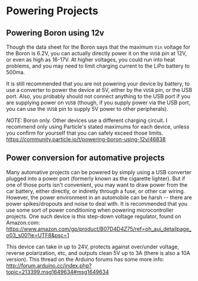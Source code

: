 # Powering Projects

## Powering Boron using 12v
Though the data sheet for the Boron says that the maximum `Vin` voltage for
the Boron is 6.2V, you can actually directly power it on the `VUSB` pin at
12V, or even as high as 16-17V. At higher voltages, you could run into heat
problems, and you may need to limit charging current to the LiPo battery to
500ma. 

It is still recommended that you are not powering your device by battery, to
use a converter to power the device at 5V, either by the `VUSB` pin, or the
USB port.  Also, you probably should not connect anything to the USB port if
you are supplying power on `VUSB` (though, if you supply power via the USB
port, you can use the `VUSB` pin to supply 5V power to other peripherals).

*NOTE:* Boron only. Other devices use a different charging circuit. I 
recommend only using Particle's stated maximums for each device, unless
you confirm for yourself that you can safely exceed those limits.
https://community.particle.io/t/powering-boron-using-12v/46838

## Power conversion for automative projects
Many automative projects can be powered by simply using a USB converter 
plugged into a power port (formerly known as the cigarette lighter). But
if one of those ports isn't convenient, you may want to draw power from
the car battery, either directly, or indiretly through a fuse, or other car
wiring. However, the power environment in an automobile can be harsh --
there are power spikes/dropouts and noise to deal with. It is recommended
that you use some sort of power conditioning when powering microcontroller
projects. One such device is this step-down voltage regulator, found on 
Amazon.com:
https://www.amazon.com/gp/product/B07D4D4Z75/ref=oh_aui_detailpage_o03_s00?ie=UTF8&psc=1

This device can take in up to 24V, protects against over/under voltage, 
reverse polarization, etc, and outputs clean 5V up to 3A (there is also a
10A version). This thread on the Arduino forums has some more info:
http://forum.arduino.cc/index.php?topic=213399.msg1649634#msg1649634


